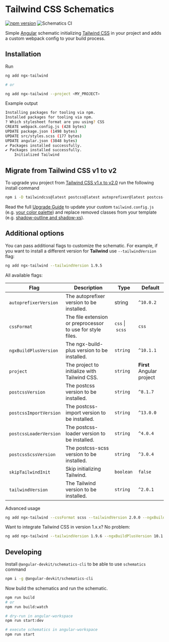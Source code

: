 # Tailwind CSS Schematics

[![npm version](https://badge.fury.io/js/ngx-tailwind.svg)](https://www.npmjs.com/package/ngx-tailwind)
![Schematics CI](https://github.com/notiz-dev/ngx-tailwind/workflows/Node.js%20CI/badge.svg)

Simple [Angular](https://angular.io/) schematic initializing [Tailwind CSS](https://tailwindcss.com/) in your project and adds a custom webpack config to your build process.

## Installation

Run

```bash
ng add ngx-tailwind

# or

ng add ngx-tailwind --project <MY_PROJECT>
```

Example output

```bash
Installing packages for tooling via npm.
Installed packages for tooling via npm.
? Which stylesheet format are you using? CSS
CREATE webpack.config.js (428 bytes)
UPDATE package.json (1498 bytes)
UPDATE src/styles.scss (177 bytes)
UPDATE angular.json (3848 bytes)
✔ Packages installed successfully.
✔ Packages installed successfully.
    Initialized Tailwind
```

## Migrate from Tailwind CSS v1 to v2

To upgrade you project from [Tailwind CSS v1.x to v2.0](https://tailwindcss.com/docs/upgrading-to-v2) run the following install command

```bash
npm i -D tailwindcss@latest postcss@latest autoprefixer@latest postcss-import@latest
```

Read the full [Upgrade Guide](https://tailwindcss.com/docs/upgrading-to-v2) to update your custom `tailwind.config.js` (e.g. [your color palette](https://tailwindcss.com/docs/upgrading-to-v2#configure-your-color-palette-explicitly)) and replace removed classes from your template (e.g. [shadow-outline and shadow-xs](https://tailwindcss.com/docs/upgrading-to-v2#replace-shadow-outline-and-shadow-xs-with-ring-utilities)).

## Additional options

You can pass additional flags to customize the schematic. For example, if you want to install a different version for **Tailwind** use `--tailwindVersion` flag:

```bash
ng add ngx-tailwind --tailwindVersion 1.9.5
```

All available flags:

| Flag                    |  Description                                               | Type             |  Default                  |
| ----------------------- | ---------------------------------------------------------- | ---------------- | ------------------------- |
|  `autoprefixerVersion`  | The autoprefixer version to be installed.                  | string           | `^10.0.2`                 |
|  `cssFormat`            | The file extension or preprocessor to use for style files. | `css` \|  `scss` | `css`                     |
|  `ngxBuildPlusVersion`  | The ngx-build-plus version to be installed.                | `string`         | `^10.1.1`                 |
|  `project`              | The project to initialize with Tailwind CSS.               | `string`         | **First** Angular project |
|  `postcssVersion`       | The postcss version to be installed.                       | `string`         | `^8.1.7`                  |
|  `postcssImportVersion` | The postcss-import version to be installed.                | `string`         | `^13.0.0`                 |
|  `postcssLoaderVersion` | The postcss-loader version to be installed.                | `string`         | `^4.0.4`                  |
|  `postcssScssVersion`   | The postcss-scss version to be installed.                  | `string`         | `^3.0.4`                  |
|  `skipTailwindInit`     | Skip initializing Tailwind.                                | `boolean`        | `false`                   |
|  `tailwindVersion`      | The Tailwind version to be installed.                      | `string`         | `^2.0.1`                  |

Advanced usage

```bash
ng add ngx-tailwind --cssFormat scss --tailwindVersion 2.0.0 --ngxBuildPlusVersion 10.1.1 --postcssVersion 8.0.0 --postcssImportVersion 13.0.0 --postcssLoaderVersion 4.0.4 --postcssScssVersion 3.0.4
```

Want to integrate Tailwind CSS in version 1.x.x? No problem:

```bash
ng add ngx-tailwind --tailwindVersion 1.9.6 --ngxBuildPlusVersion 10.1.1 --postcssVersion 7.0.35 --postcssImportVersion 12.0.1 --postcssLoaderVersion 4.0.4 --postcssScssVersion 3.0.4
```

## Developing

Install `@angular-devkit/schematics-cli` to be able to use `schematics` command

```bash
npm i -g @angular-devkit/schematics-cli
```

Now build the schematics and run the schematic.

```bash
npm run build
# or
npm run build:watch

# dry-run in angular-workspace
npm run start:dev

# execute schematics in angular-workspace
npm run start
```
